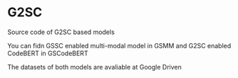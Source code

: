 # G2SC
Source code of G2SC based models

You can fidn GSSC enabled multi-modal model in GSMM and G2SC enabled CodeBERT in GSCodeBERT

The datasets of both models are avaliable at Google Driven

